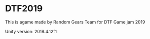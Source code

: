 # DTF2019

This is agame made by Random Gears Team for DTF Game jam 2019

Unity version: 2018.4.12f1
